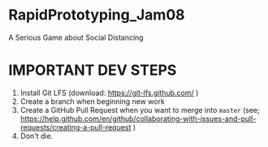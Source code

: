 # RapidPrototyping_Jam08
A Serious Game about Social Distancing

# IMPORTANT DEV STEPS

1. Install Git LFS (download: https://git-lfs.github.com/ )
2. Create a branch when beginning new work
3. Create a GitHub Pull Request when you want to merge into `master` (see; https://help.github.com/en/github/collaborating-with-issues-and-pull-requests/creating-a-pull-request )
4. Don't die.